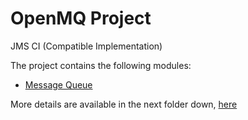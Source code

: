 # OpenMQ Project
JMS CI (Compatible Implementation)

The project contains the following modules:

- [Message Queue](mq)

More details are available in the next folder down, [here](mq/)
